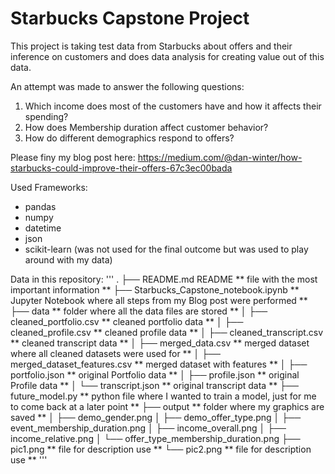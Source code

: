 # Starbucks Capstone Project

This project is taking test data from Starbucks about offers and their inference on customers and does data analysis for creating value out of this data.

An attempt was made to answer the following questions:
1. Which income does most of the customers have and how it affects their spending?
2. How does Membership duration affect customer behavior?
3. How do different demographics respond to offers?

Please finy my blog post here:
https://medium.com/@dan-winter/how-starbucks-could-improve-their-offers-67c3ec00bada

Used Frameworks:
- pandas
- numpy
- datetime
- json
- scikit-learn (was not used for the final outcome but was used to play around with my data)

Data in this repository:
'''
.
├── README.md README ** file with the most important information **
├── Starbucks_Capstone_notebook.ipynb ** Jupyter Notebook where all steps from my Blog post were performed **
├── data ** folder where all the data files are stored **
│   ├── cleaned_portfolio.csv ** cleaned portfolio data **
│   ├── cleaned_profile.csv ** cleaned profile data **
│   ├── cleaned_transcript.csv ** cleaned transcript data **
│   ├── merged_data.csv ** merged dataset where all cleaned datasets were used for **
│   ├── merged_dataset_features.csv ** merged dataset with features **
│   ├── portfolio.json ** original Portfolio data **
│   ├── profile.json ** original Profile data **
│   └── transcript.json ** original transcript data **
├── future_model.py ** python file where I wanted to train a model, just for me to come back at a later point **
├── output ** folder where my graphics are saved **
│   ├── demo_gender.png
│   ├── demo_offer_type.png
│   ├── event_membership_duration.png
│   ├── income_overall.png
│   ├── income_relative.png
│   └── offer_type_membership_duration.png
├── pic1.png ** file for description use **
└── pic2.png ** file for description use **
'''